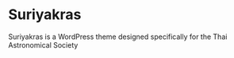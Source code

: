 # Suriyakras
Suriyakras is a WordPress theme designed specifically for the Thai Astronomical Society
